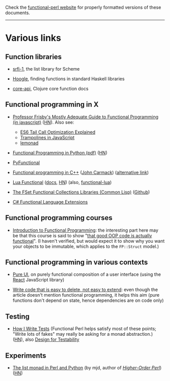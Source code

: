 Check the [functional-perl website](http://functional-perl.org/) for
properly formatted versions of these documents.

---

# Various links

## Function libraries

* [srfi-1](http://srfi.schemers.org/srfi-1/srfi-1.html), the list
  library for Scheme

* [Hoogle](https://www.haskell.org/hoogle/), finding functions in
  standard Haskell libraries

* [core-api](http://clojure.github.io/clojure/clojure.core-api.html),
  Clojure core function docs

## Functional programming in X

* [Professor Frisby's Mostly Adequate Guide to Functional Programming (in javascript)](https://github.com/DrBoolean/mostly-adequate-guide)
  ([HN](https://news.ycombinator.com/item?id=9884616)).
  Also see:

    * [ES6 Tail Call Optimization Explained](http://benignbemine.github.io/2015/07/19/es6-tail-calls/)
    * [Trampolines in JavaScript](http://raganwald.com/2013/03/28/trampolines-in-javascript.html)
    * [lemonad](http://fogus.github.io/lemonad/)


* [Functional Programming in Python
  (pdf)](http://www.oreilly.com/programming/free/files/functional-programming-python.pdf)
  ([HN](https://news.ycombinator.com/item?id=9941748))

* [PyFunctional](http://pedrorodriguez.io/PyFunctional/)

* [Functional programming in C++](http://gamasutra.com/view/news/169296/Indepth_Functional_programming_in_C.php) ([John Carmack](https://en.wikipedia.org/wiki/John_Carmack)) ([alternative link](https://web.archive.org/web/20130819160454/http://www.altdevblogaday.com/2012/04/26/functional-programming-in-c/))

* [Lua Functional](https://github.com/rtsisyk/luafun)
  ([docs](http://rtsisyk.github.io/luafun/index.html),
   [HN](https://news.ycombinator.com/item?id=6770698))
  (also, [functional-lua](https://github.com/jhoonb/functional-lua))

* [The FSet Functional Collections Libraries (Common Lisp)](https://common-lisp.net/project/fset/Site/index.html) ([Github](https://github.com/slburson/fset))

* [C# Functional Language Extensions](https://github.com/louthy/language-ext)


## Functional programming courses

* [Introduction to Functional
  Programming](https://www.edx.org/course/introduction-functional-programming-delftx-fp101x-0):
  the interesting part here may be that this course is said to show
  "[that good OOP code is actually
  functional](https://www.quora.com/How-does-Scala-compare-to-F-as-a-functional-language)". (I
  haven't verified, but would expect it to show why you want your
  objects to be immutable, which applies to the `FP::Struct` model.)


## Functional programming in various contexts

* [Pure UI](http://rauchg.com/2015/pure-ui/), on purely functional
  composition of a user interface (using the
  [React](https://en.wikipedia.org/wiki/React_(JavaScript_library))
  JavaScript library)

* [Write code that is easy to delete, not easy to extend](http://programmingisterrible.com/post/139222674273/write-code-that-is-easy-to-delete-not-easy-to):
  even though the article doesn't mention functional programming, it
  helps this aim (pure functions don't depend on state, hence
  dependencies are on code only)


## Testing

* [How I Write Tests](https://blog.nelhage.com/2016/12/how-i-test/)
  (Functional Perl helps satisfy most of these points; "Write lots of
  fakes" may really be asking for a monad abstraction.)
  ([HN](https://news.ycombinator.com/item?id=13296589)), also [Design
  for
  Testability](https://blog.nelhage.com/2016/03/design-for-testability/)

## Experiments

* [The list monad in Perl and
  Python](http://blog.plover.com/prog/monad-search-2.html)
  (by mjd, author of *[Higher-Order Perl](http://hop.perl.plover.com/)*)
  ([HN](https://news.ycombinator.com/item?id=10002173))

